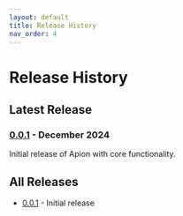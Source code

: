 ```yaml
---
layout: default
title: Release History
nav_order: 4
---
```


# Release History

## Latest Release

### [0.0.1](0.0.1) - December 2024
Initial release of Apion with core functionality.

## All Releases
- [0.0.1](0.0.1) - Initial release
